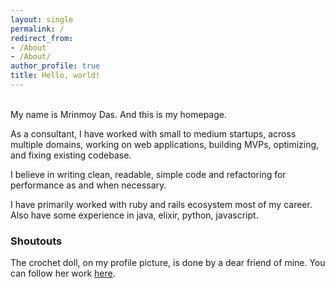 ```yaml
---
layout: single
permalink: /
redirect_from:
- /About
- /About/
author_profile: true
title: Hello, world!
---
```


<br>
My name is Mrinmoy Das. And this is my homepage.

As a consultant, I have worked with small to medium startups, across multiple domains, working on web applications, building MVPs, optimizing, and fixing existing codebase.

I believe in writing clean, readable, simple code and refactoring for performance as and when necessary.

I have primarily worked with ruby and rails ecosystem most of my career. Also have some experience in java, elixir, python, javascript.

### Shoutouts
The crochet doll, on my profile picture, is done by a dear friend of mine. You can follow her work [here](https://www.instagram.com/dhaga_acreativeliving/).
